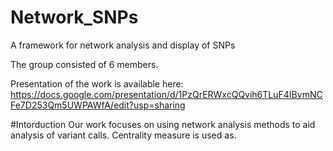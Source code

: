 # Network_SNPs
A framework for network analysis and display of SNPs

The group consisted of 6 members.

Presentation of the work is available here: https://docs.google.com/presentation/d/1PzQrERWxcQQvih6TLuF4IBvmNCFe7D253Qm5UWPAWfA/edit?usp=sharing

#Intorduction
Our work focuses on using network analysis methods to aid analysis of variant calls. Centrality measure is used as.
